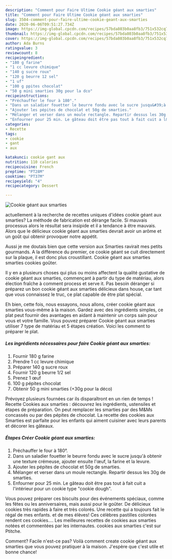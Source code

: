 ```yaml
---
description: "Comment pour Faire Ultime Cookie géant aux smarties"
title: "Comment pour Faire Ultime Cookie géant aux smarties"
slug: 3504-comment-pour-faire-ultime-cookie-geant-aux-smarties
date: 2020-06-06T09:51:27.734Z
image: https://img-global.cpcdn.com/recipes/57bda803b0aa8fb3/751x532cq70/cookie-geant-aux-smarties-photo-principale-de-la-recette.jpg
thumbnail: https://img-global.cpcdn.com/recipes/57bda803b0aa8fb3/751x532cq70/cookie-geant-aux-smarties-photo-principale-de-la-recette.jpg
cover: https://img-global.cpcdn.com/recipes/57bda803b0aa8fb3/751x532cq70/cookie-geant-aux-smarties-photo-principale-de-la-recette.jpg
author: Ada Burns
ratingvalue: 3
reviewcount: 8
recipeingredient:
- "180 g farine"
- "1 cc levure chimique"
- "140 g sucre roux"
- "120 g beurre 12 sel"
- "1 uf"
- "100 g ppites chocolat"
- "50 g mini smarties 30g pour la dco"
recipeinstructions:
- "Préchauffer le four à 180°."
- "Dans un saladier fouetter le beurre fondu avec le sucre jusqu&#39;à obtenir une texture crémeuse, ajouter ensuite l&#39;œuf, la farine et la levure."
- "Ajouter les pépites de chocolat et 50g de smarties."
- "Mélanger et verser dans un moule rectangle. Repartir dessus les 30g de smarties."
- "Enfourner pour 25 min. Le gâteau doit être pas tout à fait cuit a l&#39;intérieur pour un cookie type &#34;cookie dough&#34;."
categories:
- Recette
tags:
- cookie
- gant
- aux

katakunci: cookie gant aux 
nutrition: 110 calories
recipecuisine: French
preptime: "PT28M"
cooktime: "PT37M"
recipeyield: "4"
recipecategory: Dessert

---
```



![Cookie géant aux smarties](https://img-global.cpcdn.com/recipes/57bda803b0aa8fb3/751x532cq70/cookie-geant-aux-smarties-photo-principale-de-la-recette.jpg)

actuellement à la recherche de recettes uniques d'idées cookie géant aux smarties? La méthode de fabrication est dérange facile. Si mauvais processus alors le résultat sera insipide et il a tendance à être mauvais. Alors que le délicieux cookie géant aux smarties devrait avoir un arôme et un goût qui obtenir provoquer notre appétit.

Aussi je me doutais bien que cette version aux Smarties ravirait mes petits gourmands. A la différence du premier, ce cookie géant se cuit directement sur la plaque, il est donc plus croustillant. Cookie géant aux smarties smarties cookies goûter.

Il y en a plusieurs choses qui plus ou moins affectent la qualité gustative de cookie géant aux smarties, commençant à partir du type de matériau, alors élection fraîche à comment process et serve it. Pas besoin déranger si préparez un bon cookie géant aux smarties délicieux dans house, car tant que vous connaissez le truc, ce plat capable de être plat spécial.


Eh bien, cette fois, nous essayons, nous allons, créer cookie géant aux smarties vous-même à la maison. Gardez avec des ingrédients simples, ce plat peut fournir des avantages en aidant à maintenir un corps sain pour vous et votre famille. Vous pouvez préparer Cookie géant aux smarties utiliser 7 type de matériau et 5 étapes création. Voici les comment to préparer le plat.

<!--inarticleads1-->

##### Les ingrédients nécessaires pour faire Cookie géant aux smarties:

1. Fournir 180 g farine
1. Prendre 1 cc levure chimique
1. Préparer 140 g sucre roux
1. Fournir 120 g beurre 1/2 sel
1. Prenez 1 œuf
1.  100 g pépites chocolat
1. Obtenir 50 g mini smarties (+30g pour la déco)


Prévoyez plusieurs fournées car ils disparaîtront en un rien de temps ! Recette Cookies aux smarties : découvrez les ingrédients, ustensiles et étapes de préparation. On peut remplacer les smarties par des M&amp;Ms concassés ou par des pépites de chocolat. La recette des cookies aux Smarties est parfaite pour les enfants qui aiment cuisiner avec leurs parents et décorer les gâteaux. 

<!--inarticleads2-->

##### Étapes Créer Cookie géant aux smarties:

1. Préchauffer le four à 180°.
1. Dans un saladier fouetter le beurre fondu avec le sucre jusqu&#39;à obtenir une texture crémeuse, ajouter ensuite l&#39;œuf, la farine et la levure.
1. Ajouter les pépites de chocolat et 50g de smarties.
1. Mélanger et verser dans un moule rectangle. Repartir dessus les 30g de smarties.
1. Enfourner pour 25 min. Le gâteau doit être pas tout à fait cuit a l&#39;intérieur pour un cookie type &#34;cookie dough&#34;.


Vous pouvez préparer ces biscuits pour des événements spéciaux, comme les fêtes ou les anniversaires, mais aussi pour le goûter. De délicieux cookies très rapides à faire et très colorés. Une recette qui a toujours fait le régal de mes enfants. et de mes élèves! Ces célèbres pastilles colorées rendent ces cookies…. Les meilleures recettes de cookies aux smarties notées et commentées par les internautes. cookies aux smarties c&#39;est sur Ptitche. 


Comment? Facile n'est-ce pas? Voilà comment create cookie géant aux smarties que vous pouvez pratiquer à la maison. J'espère que c'est utile et bonne chance!
